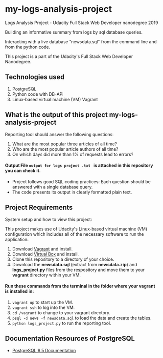 # my-logs-analysis-project
Logs Analysis Project - Udacity Full Stack Web Developer nanodegree 2019

Building an informative summary from logs by sql database queries.

Interacting with a live database "newsdata.sql" from the command line and from the python code. 

This project is a part of the Udacity's Full Stack Web Developer Nanodegree.

## Technologies used
1. PostgreSQL
2. Python code with DB-API
3. Linux-based virtual machine (VM) Vagrant

## What is the output of this project my-logs-analysis-project
Reporting tool should answer the following questions:

1. What are the most popular three articles of all time?
2. Who are the most popular article authors of all time?
3. On which days did more than 1% of requests lead to errors?

#### Output File  ```output for logs project .txt ``` is attached in this repository you can check it.

* Project follows good SQL coding practices: Each question should be answered with a single database query.  
* The code presents its output in clearly formatted plain text.


## Project Requirements
System setup and how to view this project:

This project makes use of Udacity's Linux-based virtual machine (VM) configuration which includes all of the necessary software to run the application.

1. Download [Vagrant](https://www.vagrantup.com/) and install.
2. Download [Virtual Box](https://www.virtualbox.org/) and install. 
3. Clone this repository to a directory of your choice.
4. Download the **newsdata.sql** (extract from **newsdata.zip**) and **logs_project.py** files from the respository and move them to your **vagrant** directory within your VM.

#### Run these commands from the terminal in the folder where your vagrant is installed in: 
1. ```vagrant up``` to start up the VM.
2. ```vagrant ssh``` to log into the VM.
3. ```cd /vagrant``` to change to your vagrant directory.
4. ```psql -d news -f newsdata.sql``` to load the data and create the tables.
5. ```python logs_project.py``` to run the reporting tool.

## Documentation Resources of PostgreSQL 
* [PostgreSQL 9.5 Documentation](https://www.postgresql.org/docs/9.5/static/index.html)

